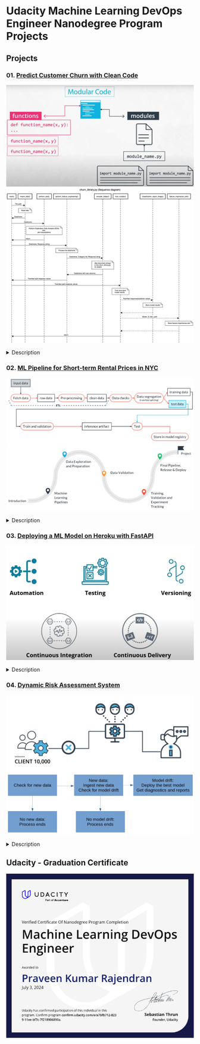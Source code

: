 # Udacity Machine Learning DevOps Engineer Nanodegree Program Projects

## Projects

### 01. [Predict Customer Churn with Clean Code](https://github.com/PraveenKumar-Rajendran/Predict-Customer-Churn-with-Clean-Code/)
![Clean-code](assets/01-clean-code.png)
![Predict Customer Churn](assets/01-predict-customer-churn.jpeg)

<details>
  <summary>Description</summary>
  Applied clean code principles to identify credit card customers likely to churn, focusing on testing, logging, and best coding practices.
</details>

### 02. [ML Pipeline for Short-term Rental Prices in NYC](https://github.com/PraveenKumar-Rajendran/build-ml-pipeline-for-short-term-rental-prices/)
![ML Pipeline NYC](assets/02-1-ml-pipeline.png)
![ML Pipeline](assets/02-2-ml-pipeline.png)
<details>
  <summary>Description</summary>
  Built a reusable machine learning pipeline to predict short-term rental prices in NYC, enabling continuous model retraining with new data.
</details>

### 03. [Deploying a ML Model on Heroku with FastAPI](https://github.com/PraveenKumar-Rajendran/Deploying-a-Scalable-ML-Pipeline-in-Production/)
![Deployment CI/CD](assets/03-deployment-CICD.png)
<details>
  <summary>Description</summary>
  Deployed a machine learning model on Render using FastAPI, incorporating Git and DVC for tracking, and establishing a CI/CD pipeline for deployment.
</details>

### 04. [Dynamic Risk Assessment System](https://github.com/PraveenKumar-Rajendran/ML-Model-Scoring-and-Monitoring/)
![Model Scoring 1](assets/04-01-ml-model-scoring.png)
![Model Scoring 2](assets/04-02-ml-model-scoring.jpg)
<details>
  <summary>Description</summary>
  Developed a dynamic risk assessment system to predict attrition risk, automating the ML process including model scoring and monitoring.
</details>

## Udacity - Graduation Certificate

![Machine Learning DevOps Engineer Nanodegree](assets/MachineLearningDevOpsEngineer-Nanodegree.png)
